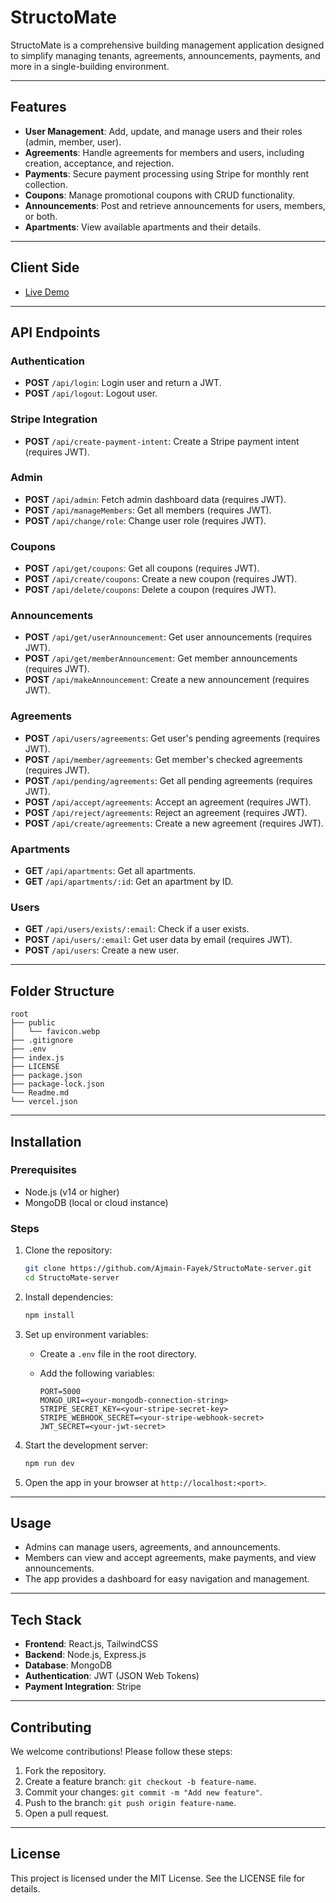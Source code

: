 # StructoMate

StructoMate is a comprehensive building management application designed to simplify managing tenants, agreements, announcements, payments, and more in a single-building environment.

---

## Features

- **User Management**: Add, update, and manage users and their roles (admin, member, user).
- **Agreements**: Handle agreements for members and users, including creation, acceptance, and rejection.
- **Payments**: Secure payment processing using Stripe for monthly rent collection.
- **Coupons**: Manage promotional coupons with CRUD functionality.
- **Announcements**: Post and retrieve announcements for users, members, or both.
- **Apartments**: View available apartments and their details.

---

## Client Side

- [Live Demo](https://structomate.web.app/)

---

## API Endpoints

### Authentication

- **POST** `/api/login`: Login user and return a JWT.
- **POST** `/api/logout`: Logout user.

### Stripe Integration

- **POST** `/api/create-payment-intent`: Create a Stripe payment intent (requires JWT).

### Admin

- **POST** `/api/admin`: Fetch admin dashboard data (requires JWT).
- **POST** `/api/manageMembers`: Get all members (requires JWT).
- **POST** `/api/change/role`: Change user role (requires JWT).

### Coupons

- **POST** `/api/get/coupons`: Get all coupons (requires JWT).
- **POST** `/api/create/coupons`: Create a new coupon (requires JWT).
- **POST** `/api/delete/coupons`: Delete a coupon (requires JWT).

### Announcements

- **POST** `/api/get/userAnnouncement`: Get user announcements (requires JWT).
- **POST** `/api/get/memberAnnouncement`: Get member announcements (requires JWT).
- **POST** `/api/makeAnnouncement`: Create a new announcement (requires JWT).

### Agreements

- **POST** `/api/users/agreements`: Get user's pending agreements (requires JWT).
- **POST** `/api/member/agreements`: Get member's checked agreements (requires JWT).
- **POST** `/api/pending/agreements`: Get all pending agreements (requires JWT).
- **POST** `/api/accept/agreements`: Accept an agreement (requires JWT).
- **POST** `/api/reject/agreements`: Reject an agreement (requires JWT).
- **POST** `/api/create/agreements`: Create a new agreement (requires JWT).

### Apartments

- **GET** `/api/apartments`: Get all apartments.
- **GET** `/api/apartments/:id`: Get an apartment by ID.

### Users

- **GET** `/api/users/exists/:email`: Check if a user exists.
- **POST** `/api/users/:email`: Get user data by email (requires JWT).
- **POST** `/api/users`: Create a new user.

---

## Folder Structure

```
root
├── public
│   └── favicon.webp
├── .gitignore
├── .env
├── index.js
├── LICENSE
├── package.json
├── package-lock.json
└── Readme.md
└── vercel.json
```

---

## Installation

### Prerequisites

- Node.js (v14 or higher)
- MongoDB (local or cloud instance)

### Steps

1. Clone the repository:

   ```bash
   git clone https://github.com/Ajmain-Fayek/StructoMate-server.git
   cd StructoMate-server
   ```

2. Install dependencies:

   ```bash
   npm install
   ```

3. Set up environment variables:
   - Create a `.env` file in the root directory.
   - Add the following variables:

     ```env
     PORT=5000
     MONGO_URI=<your-mongodb-connection-string>
     STRIPE_SECRET_KEY=<your-stripe-secret-key>
     STRIPE_WEBHOOK_SECRET=<your-stripe-webhook-secret>
     JWT_SECRET=<your-jwt-secret>
     ```

4. Start the development server:

   ```bash
   npm run dev
   ```

5. Open the app in your browser at `http://localhost:<port>`.

---

## Usage

- Admins can manage users, agreements, and announcements.
- Members can view and accept agreements, make payments, and view announcements.
- The app provides a dashboard for easy navigation and management.

---

## Tech Stack

- **Frontend**: React.js, TailwindCSS
- **Backend**: Node.js, Express.js
- **Database**: MongoDB
- **Authentication**: JWT (JSON Web Tokens)
- **Payment Integration**: Stripe

---

## Contributing

We welcome contributions! Please follow these steps:

1. Fork the repository.
2. Create a feature branch: `git checkout -b feature-name`.
3. Commit your changes: `git commit -m "Add new feature"`.
4. Push to the branch: `git push origin feature-name`.
5. Open a pull request.

---

## License

This project is licensed under the MIT License. See the LICENSE file for details.
